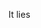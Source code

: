 <style>
.comicsans {
font-family: “Comic Sans MS”, “Comic Sans”, monospace;
}
</style>

<p .comicsans>
It lies
</p>

